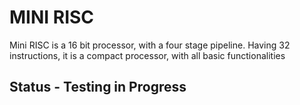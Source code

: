 # MINI RISC
Mini RISC is a 16 bit processor, with a four stage pipeline.
Having 32 instructions, it is a compact processor, with all basic functionalities

## Status - Testing in Progress
